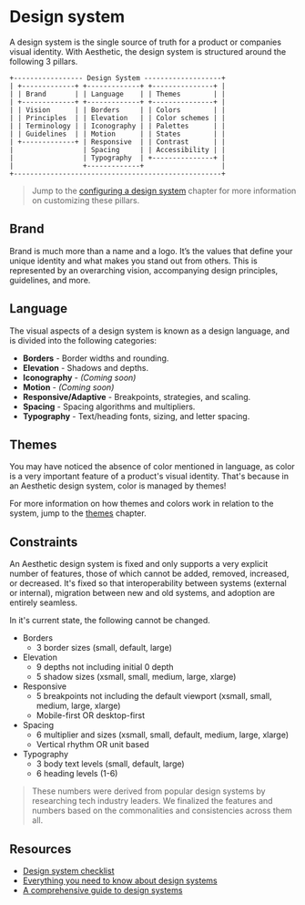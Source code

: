 # Design system

A design system is the single source of truth for a product or companies visual identity. With
Aesthetic, the design system is structured around the following 3 pillars.

```
+----------------- Design System -------------------+
| +-------------+ +-------------+ +---------------+ |
| | Brand       | | Language    | | Themes        | |
| +-------------+ +-------------+ +---------------+ |
| | Vision      | | Borders     | | Colors        | |
| | Principles  | | Elevation   | | Color schemes | |
| | Terminology | | Iconography | | Palettes      | |
| | Guidelines  | | Motion      | | States        | |
| +-------------+ | Responsive  | | Contrast      | |
|                 | Spacing     | | Accessibility | |
|                 | Typography  | +---------------+ |
|                 +-------------+                   |
+---------------------------------------------------+
```

> Jump to the [configuring a design system](../config/README.md) chapter for more information on
> customizing these pillars.

## Brand

Brand is much more than a name and a logo. It’s the values that define your unique identity and what
makes you stand out from others. This is represented by an overarching vision, accompanying design
principles, guidelines, and more.

## Language

The visual aspects of a design system is known as a design language, and is divided into the
following categories:

- **Borders** - Border widths and rounding.
- **Elevation** - Shadows and depths.
- **Iconography** - _(Coming soon)_
- **Motion** - _(Coming soon)_
- **Responsive/Adaptive** - Breakpoints, strategies, and scaling.
- **Spacing** - Spacing algorithms and multipliers.
- **Typography** - Text/heading fonts, sizing, and letter spacing.

## Themes

You may have noticed the absence of color mentioned in language, as color is a very important
feature of a product's visual identity. That's because in an Aesthetic design system, color is
managed by themes!

For more information on how themes and colors work in relation to the system, jump to the
[themes](./themes.md) chapter.

## Constraints

An Aesthetic design system is fixed and only supports a very explicit number of features, those of
which cannot be added, removed, increased, or decreased. It's fixed so that interoperability between
systems (external or internal), migration between new and old systems, and adoption are entirely
seamless.

In it's current state, the following cannot be changed.

- Borders
  - 3 border sizes (small, default, large)
- Elevation
  - 9 depths not including initial 0 depth
  - 5 shadow sizes (xsmall, small, medium, large, xlarge)
- Responsive
  - 5 breakpoints not including the default viewport (xsmall, small, medium, large, xlarge)
  - Mobile-first OR desktop-first
- Spacing
  - 6 multiplier and sizes (xsmall, small, default, medium, large, xlarge)
  - Vertical rhythm OR unit based
- Typography
  - 3 body text levels (small, default, large)
  - 6 heading levels (1-6)

> These numbers were derived from popular design systems by researching tech industry leaders. We
> finalized the features and numbers based on the commonalities and consistencies across them all.

## Resources

- [Design system checklist](https://designsystemchecklist.com/)
- [Everything you need to know about design systems](https://uxdesign.cc/everything-you-need-to-know-about-design-systems-54b109851969)
- [A comprehensive guide to design systems](https://www.invisionapp.com/inside-design/guide-to-design-systems/)
